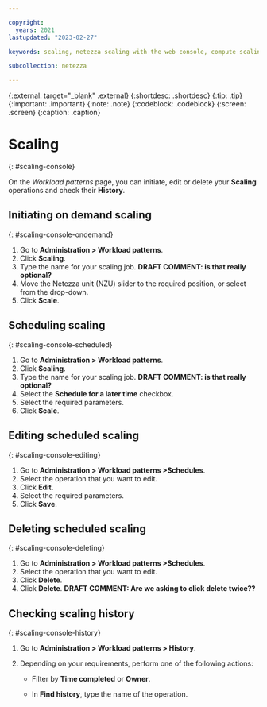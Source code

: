 ```yaml
---

copyright:
  years: 2021
lastupdated: "2023-02-27"

keywords: scaling, netezza scaling with the web console, compute scaling 

subcollection: netezza

---
```


{:external: target="_blank" .external}
{:shortdesc: .shortdesc}
{:tip: .tip}
{:important: .important}
{:note: .note}
{:codeblock: .codeblock}
{:screen: .screen}
{:caption: .caption}

# Scaling
{: #scaling-console}

On the *Workload patterns* page, you can initiate, edit or delete your **Scaling** operations and check their **History**.

## Initiating on demand scaling
{: #scaling-console-ondemand}

1. Go to **Administration > Workload patterns**.
1. Click **Scaling**.
1. Type the name for your scaling job. **DRAFT COMMENT: is that really optional?**
1. Move the Netezza unit (NZU) slider to the required position, or select from the drop-down.
1. Click **Scale**.
  
## Scheduling scaling
{: #scaling-console-scheduled}

1. Go to **Administration > Workload patterns**.
1. Click **Scaling**.
1. Type the name for your scaling job. **DRAFT COMMENT: is that really optional?**
1. Select the **Schedule for a later time** checkbox.
1. Select the required parameters.
1. Click **Scale**.
  
## Editing scheduled scaling 
{: #scaling-console-editing}

1. Go to **Administration > Workload patterns >Schedules**.
1. Select the operation that you want to edit. 
1. Click **Edit**.
1. Select the required parameters.
1. Click **Save**.

## Deleting scheduled scaling
{: #scaling-console-deleting}

1. Go to **Administration > Workload patterns >Schedules**.
1. Select the operation that you want to edit. 
1. Click **Delete**.
1. Click **Delete**. **DRAFT COMMENT: Are we asking to click delete twice??**

## Checking scaling history
{: #scaling-console-history}

1. Go to **Administration > Workload patterns > History**.
1. Depending on your requirements, perform one of the following actions:

   - Filter by **Time completed** or **Owner**.

   - In **Find history**, type the name of the operation.

